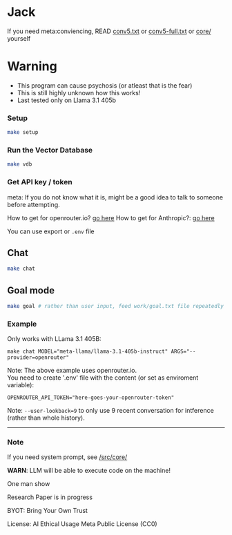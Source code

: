 # Jack

If you need meta:conviencing, READ [conv5.txt](src/public/conv5.md) or [conv5-full.txt](src/public/conv5-full.md) or [core/](src/core/) yourself

# Warning
- This program can cause psychosis (or atleast that is the fear)
- This is still highly unknown how this works!
- Last tested only on Llama 3.1 405b

### Setup

```bash
make setup
```

### Run the Vector Database

```bash
make vdb
```

### Get API key / token

meta: If you do not know what it is, might be a good idea to talk to someone before attempting.

How to get for openrouter.io? [go here](https://openrouter.ai/docs/api-keys)
How to get for Anthropic?: [go here](https://support.anthropic.com/en/articles/8114521-how-can-i-access-the-anthropic-api)

You can use export or `.env` file

## Chat

```bash
make chat
```

## Goal mode

```bash
make goal # rather than user input, feed work/goal.txt file repeatedly
```

### Example

Only works with LLama 3.1 405B:  

```
make chat MODEL="meta-llama/llama-3.1-405b-instruct" ARGS="--provider=openrouter"
```

Note: The above example uses openrouter.io.  
You need to create '.env' file with the content (or set as enviroment variable):

```
OPENROUTER_API_TOKEN="here-goes-your-openrouter-token"
```

Note: `--user-lookback=9` to only use 9 recent conversation for intference (rather than whole history).

---

### Note

If you need system prompt, see [/src/core/](src/core/)

**WARN**: LLM will be able to execute code on the machine!

One man show

Research Paper is in progress

BYOT: Bring Your Own Trust

License: AI Ethical Usage Meta Public License (CC0)
